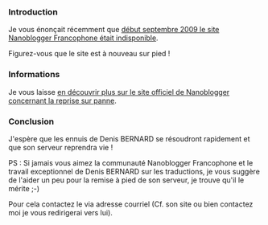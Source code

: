 ### Introduction

Je vous énonçait récemment que [début septembre 2009 le site Nanoblogger Francophone était indisponible](${BASE_URL}/archives/2009/09/10/indisponibilite_de_nanoblogger_francophone_et_de_son_wiki/index.html "Prendre connaissance de l'article concernant le déni de service de Nanoblogger Francophone en septembre 2009").

Figurez-vous que le site est à nouveau sur pied !

### Informations

Je vous laisse [en découvrir plus sur le site officiel de Nanoblogger concernant la reprise sur panne](http://oceamer.com/~nanoblogger/archives/2009/09/15/T11_26_25/index.html "Lire l'article de Nanoblogger Francophone concernant la reprise sur panne").

### Conclusion

J'espère que les ennuis de Denis BERNARD se résoudront rapidement et que son serveur reprendra vie !

PS : Si jamais vous aimez la communauté Nanoblogger Francophone et le travail exceptionnel de Denis BERNARD sur les traductions, je vous suggère de l'aider un peu pour la remise à pied de son serveur, je trouve qu'il le mérite ;-) 

Pour cela contactez le via adresse courriel (Cf. son site ou bien contactez moi je vous redirigerai vers lui).

